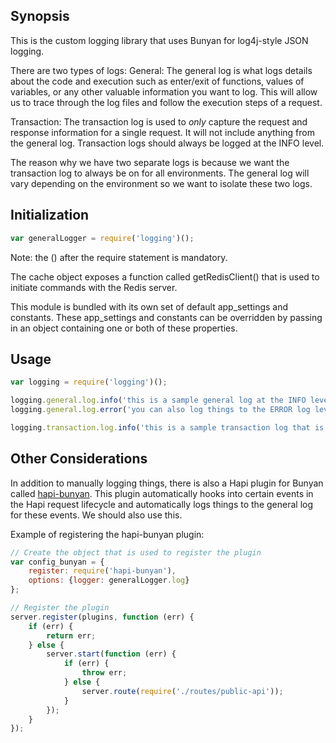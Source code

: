 ## Synopsis

This is the custom logging library that uses Bunyan for log4j-style JSON logging.

There are two types of logs:
General:
The general log is what logs details about the code and execution such as enter/exit of functions, values of variables, or any other valuable information you want to log. This will allow us to trace through the log files and follow the execution steps of a request.

Transaction:
The transaction log is used to *only* capture the request and response information for a single request. It will not include anything from the general log. Transaction logs should always be logged at the INFO level.

The reason why we have two separate logs is because we want the transaction log to always be on for all environments. The general log will vary depending on the environment so we want to isolate these two logs.


## Initialization

```javascript
var generalLogger = require('logging')();
```

Note: the () after the require statement is mandatory.

The cache object exposes a function called getRedisClient() that is used to initiate commands with the Redis server.

This module is bundled with its own set of default app_settings and constants. These app_settings and constants can be overridden by passing in an object containing one or both of these properties.

## Usage

```javascript
var logging = require('logging')();

logging.general.log.info('this is a sample general log at the INFO level');
logging.general.log.error('you can also log things to the ERROR log level');

logging.transaction.log.info('this is a sample transaction log that is used to log requests/responses');

```

## Other Considerations

In addition to manually logging things, there is also a Hapi plugin for Bunyan called [hapi-bunyan](https://github.com/silas/hapi-bunyan). This plugin automatically hooks into certain events in the Hapi request lifecycle and automatically logs things to the general log for these events. We should also use this.

Example of registering the hapi-bunyan plugin:

```javascript
// Create the object that is used to register the plugin
var config_bunyan = {
    register: require('hapi-bunyan'),
    options: {logger: generalLogger.log}
};

// Register the plugin
server.register(plugins, function (err) {
    if (err) {
        return err;
    } else {
        server.start(function (err) {
            if (err) {
                throw err;
            } else {
                server.route(require('./routes/public-api'));                
            }
        });
    }
});

```